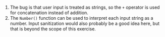1. The bug is that user input is treated as strings, so the `+` operator is used for concatenation instead of addition.
2. The `Number()` function can be used to interpret each input string as a number. Input sanitization would also probably be a good idea here, but that is beyond the scope of this exercise.